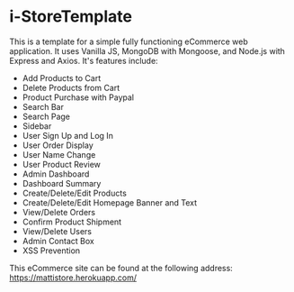 # i-StoreTemplate

This is a template for a simple fully functioning eCommerce web application. It uses Vanilla JS, MongoDB with Mongoose, and Node.js with Express and Axios. 
It's features include:

<ul>
  <li>Add Products to Cart</li>
  <li>Delete Products from Cart</li>
  <li>Product Purchase with Paypal</li>
  <li>Search Bar</li>
  <li>Search Page</li>
  <li>Sidebar</li>
  <li>User Sign Up and Log In</li>
  <li>User Order Display</li>
  <li>User Name Change</li>
  <li>User Product Review</li>
  <li>Admin Dashboard</li>
  <li>Dashboard Summary</li>
  <li>Create/Delete/Edit Products</li>
  <li>Create/Delete/Edit Homepage Banner and Text</li>
  <li>View/Delete Orders</li>
  <li>Confirm Product Shipment</li>
  <li>View/Delete Users</li>
  <li>Admin Contact Box</li>
  <li>XSS Prevention</li>
</ul>

This eCommerce site can be found at the following address: https://mattistore.herokuapp.com/

